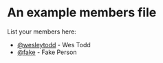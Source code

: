 # An example members file

List your members here:
<!-- ncu-team-sync.team(pkgjs/membership-updater-test-team) -->
- [@wesleytodd](https://github.com/wesleytodd) - Wes Todd
- [@fake](https://github.com/fake) - Fake Person

<!-- ncu-team-sync end -->
